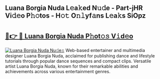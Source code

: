## Luana Borgia Nuda L𝚎a𝚔ed N𝚞𝚍e - Part-jHR Vi𝚍𝚎o P𝚑𝚘tos - H𝚘𝚝 O𝚗𝚕yf𝚊ns L𝚎a𝚔s SiOpz

# <h2><a href="http://kf74z1j.oniu.top/?m=Luana+Borgia+Nuda">🔗👉 🔴 Luana Borgia Nuda P𝚑ot𝚘𝚜 V𝚒d𝚎o</a></h2>

[![Luana Borgia Nuda Nu𝚍e𝚜](https://i.imgur.com/0qMVB7G.gif)](http://kf74z1j.oniu.top/?m=Luana+Borgia+Nuda)
Web-based entertainer and multimedia designer Luana Borgia Nuda, acclaimed for publishing dance and lifestyle tutorials through popular dance sequences and compact clips. Versatile artist Luana Borgia Nuda, known for their remarkable abilities and achievements across various entertainment genres.  
